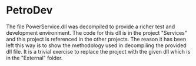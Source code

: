 # PetroDev

The file PowerService.dll was decompiled to provide a richer test and development environment. The code for this dll is in the project "Services" and this project is referenced in the other projects. The reason it has been left this way is to show the methodology used in decompiling the provided dll file. It is a trivial exercise to replace the project with the given dll which is in the "External" folder.
